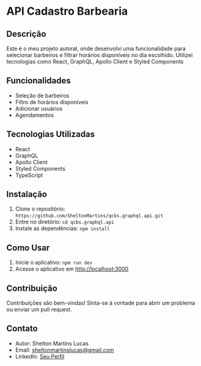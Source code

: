 # API Cadastro Barbearia
## Descrição
Este é o meu projeto autoral, onde desenvolvi uma funcionalidade para selecionar barbeiros e filtrar horários disponíveis no dia escolhido. Utilizei tecnologias como React, GraphQL, Apollo Client e Styled Components

## Funcionalidades
- Seleção de barbeiros
- Filtro de horários disponíveis
- Adicionar usuários
- Agendamentos

## Tecnologias Utilizadas
- React
- GraphQL
- Apollo Client
- Styled Components
- TypeScript

## Instalação
1. Clone o repositório: `https://github.com/SheltonMartins/qcbs.graphql.api.git`
2. Entre no diretório: `cd qcbs.graphql.api`
3. Instale as dependências: `npm install`

## Como Usar
1. Inicie o aplicativo: `npm run dev`
2. Acesse o aplicativo em [http://localhost:3000](http://localhost:3000)

## Contribuição
Contribuições são bem-vindas! Sinta-se à vontade para abrir um problema ou enviar um pull request.

## Contato
- Autor: Shelton Martins Lucas
- Email: sheltonmartinslucas@gmail.com
- LinkedIn: [Seu Perfil](https://www.linkedin.com/in/shelton-martins/)
